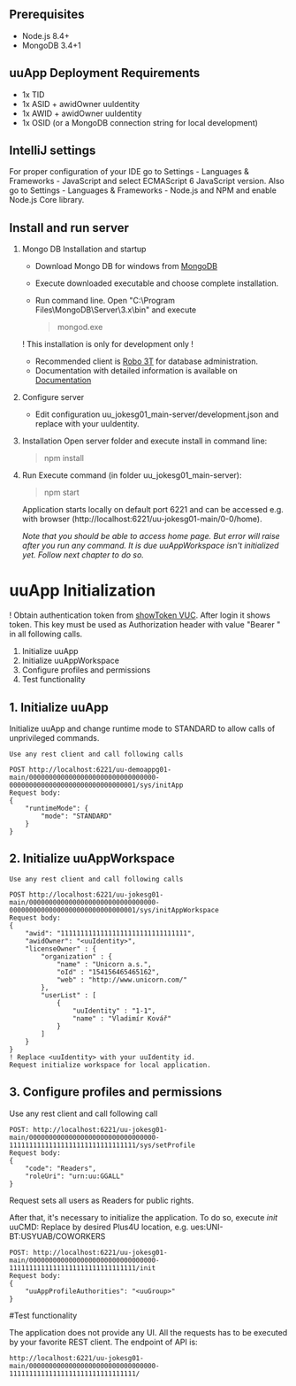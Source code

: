 ## Prerequisites
- Node.js 8.4+
- MongoDB 3.4+1

## uuApp Deployment Requirements
- 1x TID
- 1x ASID + awidOwner uuIdentity
- 1x AWID + awidOwner uuIdentity
- 1x OSID (or a MongoDB connection string for local development)
      
## IntelliJ settings
For proper configuration of your IDE go to Settings - Languages & Frameworks - JavaScript and select ECMAScript 6 JavaScript version. 
Also go to Settings - Languages & Frameworks - Node.js and NPM and enable Node.js Core library.

## Install and run server
1. Mongo DB Installation and startup
    - Download Mongo DB for windows from [MongoDB](https://www.mongodb.com/download-center?jmp=nav#community)
    - Execute downloaded executable and choose complete installation.
    - Run command line. Open "C:\Program Files\MongoDB\Server\3.x\bin" and execute

      > mongod.exe

     ! This installation is only for development only !
    - Recommended client is [Robo 3T](https://robomongo.org) for database administration.
    - Documentation with detailed information is available on [Documentation](https://plus4u.net/ues/sesm?SessFree=ues%253AVPH-BT%253AUAFTEMPLATE)
2. Configure server
    - Edit configuration uu_jokesg01_main-server/development.json and replace <asidOwner> with your uuIdentity.
3. Installation
    Open server folder and execute install in command line:

    > npm install
4. Run
    Execute command (in folder uu_jokesg01_main-server):

    > npm start
    
    Application starts locally on default port 6221 and can be accessed e.g. with browser (http://localhost:6221/uu-jokesg01-main/0-0/home).

    _Note that you should be able to access home page. But error will raise after you run any command. It is due uuAppWorkspace isn't initialized yet. Follow next chapter to do so._
# uuApp Initialization
! Obtain authentication token from [showToken VUC](https://oidc.plus4u.net/uu-oidcg01-main/0-0/showToken). 
  After login it shows token. This key must be used as Authorization header with value "Bearer <token>" in all following calls.

1. Initialize uuApp
2. Initialize uuAppWorkspace
3. Configure profiles and permissions
4. Test functionality

## 1. Initialize uuApp
Initialize uuApp and change runtime mode to STANDARD to allow calls of unprivileged commands.

    Use any rest client and call following calls

    POST http://localhost:6221/uu-demoappg01-main/00000000000000000000000000000000-00000000000000000000000000000001/sys/initApp
    Request body:
    {
        "runtimeMode": {
            "mode": "STANDARD"
        }     
    }
        




## 2. Initialize uuAppWorkspace


    Use any rest client and call following calls

    POST http://localhost:6221/uu-jokesg01-main/00000000000000000000000000000000-00000000000000000000000000000001/sys/initAppWorkspace
    Request body:
    {
        "awid": "11111111111111111111111111111111",
        "awidOwner": "<uuIdentity>",
        "licenseOwner" : {
            "organization" : {
                "name" : "Unicorn a.s.",
                "oId" : "154156465465162",
                "web" : "http://www.unicorn.com/"
            },
            "userList" : [
                {
                    "uuIdentity" : "1-1",
                    "name" : "Vladimír Kovář"
                }
            ]
        }
    }
    ! Replace <uuIdentity> with your uuIdentity id.
    Request initialize workspace for local application.

## 3. Configure profiles and permissions

Use any rest client and call following call

    POST: http://localhost:6221/uu-jokesg01-main/00000000000000000000000000000000-11111111111111111111111111111111/sys/setProfile
    Request body:
    {
        "code": "Readers",
        "roleUri": "urn:uu:GGALL"
    }
Request sets all users as Readers for public rights.

After that, it's necessary to initialize the application. To do so, execute _init_ uuCMD:
Replace _<uuGroup>_ by desired Plus4U location, e.g. ues:UNI-BT:USYUAB/COWORKERS

    POST: http://localhost:6221/uu-jokesg01-main/00000000000000000000000000000000-11111111111111111111111111111111/init
    Request body:
    {
    	"uuAppProfileAuthorities": "<uuGroup>"
    }

#Test functionality

The application does not provide any UI. 
All the requests has to be executed by your favorite REST client.
The endpoint of API is:
    
    http://localhost:6221/uu-jokesg01-main/00000000000000000000000000000000-11111111111111111111111111111111/


